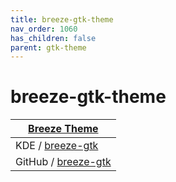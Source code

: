 ```yaml
---
title: breeze-gtk-theme
nav_order: 1060
has_children: false
parent: gtk-theme
---
```



# breeze-gtk-theme

| [Breeze Theme](https://samwhelp.github.io/note-about-theme/read/desktop-theme/themes/breeze-theme.html) |
| --- |
| KDE / [breeze-gtk](https://invent.kde.org/plasma/breeze-gtk) |
| GitHub / [breeze-gtk](https://github.com/KDE/breeze-gtk) |
